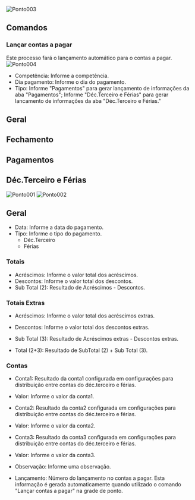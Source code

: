![Ponto003](https://raw.githubusercontent.com/netforcews/docs-erp/master/RH/imagens/Ponto003.png)

## Comandos

### Lançar contas a pagar
Este processo fará o lançamento automático para o contas a pagar.
![Ponto004](https://raw.githubusercontent.com/netforcews/docs-erp/master/RH/imagens/Ponto004.png)
- Competência: Informe a competência.
- Dia pagamento: Informe o dia do pagamento.
- Tipo: Informe "Pagamentos" para gerar lançamento de informações da aba "Pagamentos"; Informe "Déc.Terceiro e Férias" para gerar lancamento de informações da aba "Déc.Terceiro e Férias."

## Geral

## Fechamento

## Pagamentos

## Déc.Terceiro e Férias
![Ponto001](https://raw.githubusercontent.com/netforcews/docs-erp/master/RH/imagens/Ponto001.png)
![Ponto002](https://raw.githubusercontent.com/netforcews/docs-erp/master/RH/imagens/Ponto002.png)

## Geral
- Data: Informe a data do pagamento.
- Tipo: Informe o tipo do pagamento.
  * Déc.Terceiro
  * Férias

### Totais
- Acréscimos: Informe o valor total dos acréscimos.
- Descontos: Informe o valor total dos descontos.
- Sub Total (2): Resultado de Acréscimos - Descontos.

### Totais Extras
- Acréscimos: Informe o valor total dos acréscimos extras.
- Descontos: Informe o valor total dos descontos extras.
- Sub Total (3): Resultado de Acréscimos extras - Descontos extras.


- Total (2+3): Resultado de SubTotal (2) + Sub Total (3).

### Contas
- Conta1: Resultado da conta1 configurada em configurações para distribuição entre contas do déc.terceiro e férias.
- Valor: Informe o valor da conta1.
- Conta2: Resultado da conta2 configurada em configurações para distribuição entre contas do déc.terceiro e férias.
- Valor: Informe o valor da conta2.
- Conta3: Resultado da conta3 configurada em configurações para distribuição entre contas do déc.terceiro e férias.
- Valor: Informe o valor da conta3.

- Observação: Informe uma observação.
- Lançamento: Número do lançamento no contas a pagar. Esta informação é gerada automaticamente quando utilizado o comando "Lançar contas a pagar" na grade de ponto.
